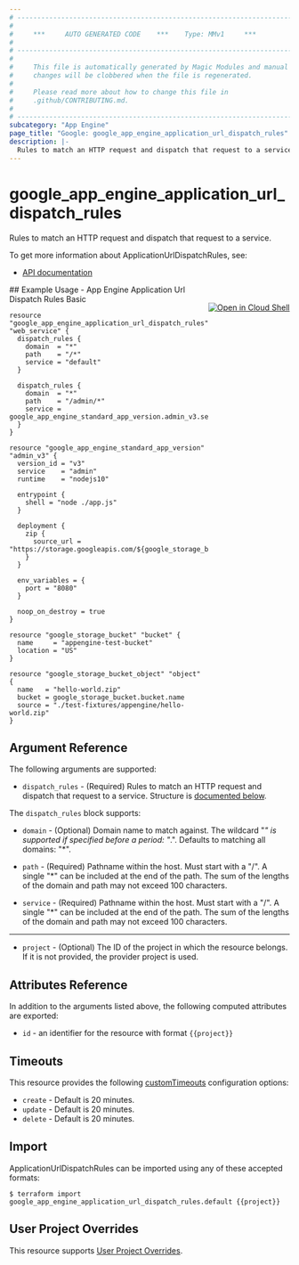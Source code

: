 ```yaml
---
# ----------------------------------------------------------------------------
#
#     ***     AUTO GENERATED CODE    ***    Type: MMv1     ***
#
# ----------------------------------------------------------------------------
#
#     This file is automatically generated by Magic Modules and manual
#     changes will be clobbered when the file is regenerated.
#
#     Please read more about how to change this file in
#     .github/CONTRIBUTING.md.
#
# ----------------------------------------------------------------------------
subcategory: "App Engine"
page_title: "Google: google_app_engine_application_url_dispatch_rules"
description: |-
  Rules to match an HTTP request and dispatch that request to a service.
---
```


# google\_app\_engine\_application\_url\_dispatch\_rules

Rules to match an HTTP request and dispatch that request to a service.


To get more information about ApplicationUrlDispatchRules, see:

* [API documentation](https://cloud.google.com/appengine/docs/admin-api/reference/rest/v1/apps#UrlDispatchRule)

<div class = "oics-button" style="float: right; margin: 0 0 -15px">
  <a href="https://console.cloud.google.com/cloudshell/open?cloudshell_git_repo=https%3A%2F%2Fgithub.com%2Fterraform-google-modules%2Fdocs-examples.git&cloudshell_working_dir=app_engine_application_url_dispatch_rules_basic&cloudshell_image=gcr.io%2Fgraphite-cloud-shell-images%2Fterraform%3Alatest&open_in_editor=main.tf&cloudshell_print=.%2Fmotd&cloudshell_tutorial=.%2Ftutorial.md" target="_blank">
    <img alt="Open in Cloud Shell" src="//gstatic.com/cloudssh/images/open-btn.svg" style="max-height: 44px; margin: 32px auto; max-width: 100%;">
  </a>
</div>
## Example Usage - App Engine Application Url Dispatch Rules Basic


```hcl
resource "google_app_engine_application_url_dispatch_rules" "web_service" {
  dispatch_rules {
    domain  = "*"
    path    = "/*"
    service = "default"
  }

  dispatch_rules {
    domain  = "*"
    path    = "/admin/*"
    service = google_app_engine_standard_app_version.admin_v3.service
  }
}

resource "google_app_engine_standard_app_version" "admin_v3" {
  version_id = "v3"
  service    = "admin"
  runtime    = "nodejs10"

  entrypoint {
    shell = "node ./app.js"
  }

  deployment {
    zip {
      source_url = "https://storage.googleapis.com/${google_storage_bucket.bucket.name}/${google_storage_bucket_object.object.name}"
    }
  }

  env_variables = {
    port = "8080"
  }

  noop_on_destroy = true
}

resource "google_storage_bucket" "bucket" {
  name     = "appengine-test-bucket"
  location = "US"
}

resource "google_storage_bucket_object" "object" {
  name   = "hello-world.zip"
  bucket = google_storage_bucket.bucket.name
  source = "./test-fixtures/appengine/hello-world.zip"
}
```

## Argument Reference

The following arguments are supported:


* `dispatch_rules` -
  (Required)
  Rules to match an HTTP request and dispatch that request to a service.
  Structure is [documented below](#nested_dispatch_rules).


<a name="nested_dispatch_rules"></a>The `dispatch_rules` block supports:

* `domain` -
  (Optional)
  Domain name to match against. The wildcard "*" is supported if specified before a period: "*.".
  Defaults to matching all domains: "*".

* `path` -
  (Required)
  Pathname within the host. Must start with a "/". A single "*" can be included at the end of the path.
  The sum of the lengths of the domain and path may not exceed 100 characters.

* `service` -
  (Required)
  Pathname within the host. Must start with a "/". A single "*" can be included at the end of the path.
  The sum of the lengths of the domain and path may not exceed 100 characters.

- - -


* `project` - (Optional) The ID of the project in which the resource belongs.
    If it is not provided, the provider project is used.


## Attributes Reference

In addition to the arguments listed above, the following computed attributes are exported:

* `id` - an identifier for the resource with format `{{project}}`


## Timeouts

This resource provides the following
[customTimeouts](https://www.pulumi.com/docs/intro/concepts/programming-model/#customtimeouts) configuration options:

- `create` - Default is 20 minutes.
- `update` - Default is 20 minutes.
- `delete` - Default is 20 minutes.

## Import


ApplicationUrlDispatchRules can be imported using any of these accepted formats:

```
$ terraform import google_app_engine_application_url_dispatch_rules.default {{project}}
```

## User Project Overrides

This resource supports [User Project Overrides](https://www.terraform.io/docs/providers/google/guides/provider_reference.html#user_project_override).
